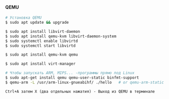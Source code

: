 #### QEMU


```bash
# Установка QEMU
$ sudo apt update && upgrade

$ sudo apt install libvirt-daemon
$ sudo apt install qemu-kvm libvirt-daemon-system
$ sudo systemctl enable libvirtd
$ sudo systemctl start libvirtd

$ sudo apt install qemu-kvm qemu

$ sudo apt install virt-manager

# Чтобы запускать ARM, MIPS... -программы прямо под Linux
$ sudo apt-get install qemu qemu-user-static binfmt-support
$ qemu-arm -L /usr/arm-linux-gnueabihf/ ./hello   # or qemu-arm-static if you install qemu-user-static
```

`Ctrl+A затем X (два отдельных нажатия) - Выход из QEMU в терминале`
